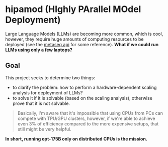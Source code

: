 # hipamod (HIghly PArallel MOdel Deployment)

Large Language Models (LLMs) are becoming more common, which is cool, however, they require huge amounts of computing resources to be deployed (see the [metaseq api](https://github.com/facebookresearch/metaseq/blob/main/docs/api.md) for some reference). **What if we could run LLMs using only a few laptops?**

## Goal

This project seeks to determine two things:
- to clarify the problem: how to perform a hardware-dependent scaling analysis for deployment of LLMs?
- to solve it if it is solvable (based on the scaling analysis), otherwise prove that it is not solvable.

>Basically, I'm aware that it's impossible that using CPUs from PCs can compete with TPU/GPU clusters, however, if we're able to achieve even 3% of efficiency compared to the more expensive setups, that still might be very helpful.

**In short, running opt-175B only on distributed CPUs is the mission.**
